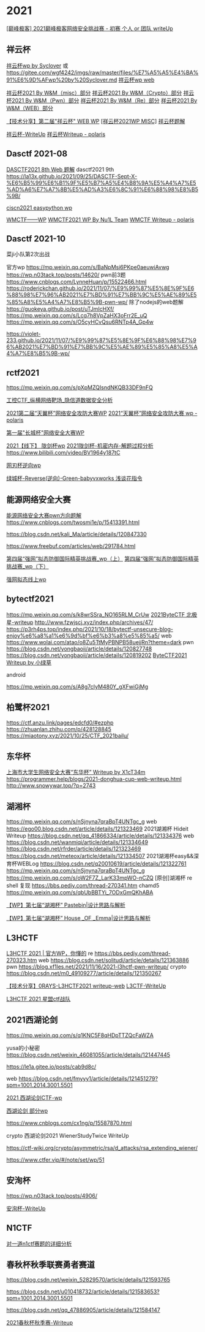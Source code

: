 # 2021

[[巅峰极客] 2021巅峰极客网络安全挑战赛 - 初赛 个人 or 团队 writeUp](https://zhuanlan.zhihu.com/p/395205287)

## 祥云杯

[祥云杯wp by Syclover](https://demo.hedgedoc.org/qX7pVgoATA62BiGeRrbh2Q#note)
或 https://gitee.com/wgf4242/imgs/raw/master/files/%E7%A5%A5%E4%BA%91%E6%9D%AFwp%20by%20Syclover.md
[祥云杯wp web](https://www.wolai.com/atao/rp3TLzUvuKjNNPkcBi5Syo)

[祥云杯2021 By W&M（misc）部分](https://mp.weixin.qq.com/s/NVAljaHH_rrxw1RDghVMcg)
[祥云杯2021 By W&M（Crypto）部分](https://mp.weixin.qq.com/s/UR6YCRyOxkH9jQH0zgdhiw)
[祥云杯2021 By W&M（Pwn）部分](https://mp.weixin.qq.com/s/RJIN9fUE48PWF_yr5jCsqQ)
[祥云杯2021 By W&M（Re）部分](https://mp.weixin.qq.com/s/4gW6dsJ1hl55QLkxVqWIjw)
[祥云杯2021 By W&M（WEB）部分](https://mp.weixin.qq.com/s/miKQzH4AINoGeeWChRuBlw)

[【技术分享】第二届"祥云杯" WEB WP](https://mp.weixin.qq.com/s/y2I_dzxzaJzg_sm6e2nHMg)
[[祥云杯2021WP MISC]](https://mp.weixin.qq.com/s/L8dmBCsU7Y6r0Ne0BoxPwQ)
[祥云杯题解](https://mp.weixin.qq.com/s/_jPCp1U9c6EaGa4S2cx2mQ)

[祥云杯-WriteUp](https://mp.weixin.qq.com/s/EsLeJwmo0ylW_VDmHsW_gw)
[祥云杯Writeup - polaris](https://mp.weixin.qq.com/s/rxXZswVHSvyBbnT3od0wBg)

## Dasctf 2021-08



[DASCTF2021 8th Web 题解](https://www.wolai.com/atao/hf4yLDPzB1rq471j4HMXDe)
dasctf2021 9th https://la13x.github.io/2021/09/25/DASCTF-Sept-X-%E6%B5%99%E6%B1%9F%E5%B7%A5%E4%B8%9A%E5%A4%A7%E5%AD%A6%E7%A7%8B%E5%AD%A3%E6%8C%91%E6%88%98%E8%B5%9B/

[ciscn2021 easypython wp](https://inhann.top/2021/07/22/ciscn2021_easypython/)

[WMCTF——WP](https://mp.weixin.qq.com/s/i_L1NvHiOuKNBeEJMZzZiA)
[WMCTF2021 WP By Nu1L Team](https://mp.weixin.qq.com/s/hfGhYkYmX0MgJUKtLkdBKA)
[WMCTF Writeup - polaris](https://mp.weixin.qq.com/s/PoO_fLZ6_STtRNf40wHvNA)

## Dasctf 2021-10

菜ji小队第2次出战

官方wp https://mp.weixin.qq.com/s/BaNpMsi6PKpe0aeuwiAvwg
https://wp.n03tack.top/posts/14620/
pwn前3题  https://www.cnblogs.com/LynneHuan/p/15522466.html
https://roderickchan.github.io/2021/11/07/%E9%99%87%E5%8E%9F%E6%88%98%E7%96%AB2021%E7%BD%91%E7%BB%9C%E5%AE%89%E5%85%A8%E5%A4%A7%E8%B5%9B-pwn-wp/
除了nodejs的web题解 https://guokeya.github.io/post/uTJmIcHXf/
https://mp.weixin.qq.com/s/Lcq7h8VpZaHX3oFrr2E_uQ
https://mp.weixin.qq.com/s/O5cyHCvQsu6RNTp4A_Gp4w

https://violet-233.github.io/2021/11/07/%E9%99%87%E5%8E%9F%E6%88%98%E7%96%AB2021%E7%BD%91%E7%BB%9C%E5%AE%89%E5%85%A8%E5%A4%A7%E8%B5%9B-wp/

## rctf2021

https://mp.weixin.qq.com/s/pXpMZQIsndNKQB33DF9nFQ

[工控CTF_纵横网络靶场_隐信道数据安全分析](https://mp.weixin.qq.com/s/SkW2YtUa72QuKVEscfqRHg)

[2021第二届“天翼杯”网络安全攻防大赛WP](https://mp.weixin.qq.com/s/TE6KokKr9mpjGtQ9mOe2MQ)
[2021“天翼杯”网络安全攻防大赛 wp - polaris](https://mp.weixin.qq.com/s/rVnVT3_Oz1U66ffZBnIXyw)

[第一届"长城杯"网络安全大赛WP](https://mp.weixin.qq.com/s/CUJDx3x7nXpDYU8UdVOXfQ)

[2021【线下】 陇剑杯wp](https://mp.weixin.qq.com/s/9fopUOhL0Met0lZxV-5S1A)
[2021陇剑杯-机密内存-解题过程分析](https://xz.aliyun.com/t/10284)
https://www.bilibili.com/video/BV1964y187tC


[网刃杯逆向wp](https://mp.weixin.qq.com/s/7FfUaFytAbavl37rlXln_g)

[绿城杯-Reverse(逆向)-Green-babyvxworks 浅谈花指令](https://www.bilibili.com/video/BV1br4y127eM)

## 能源网络安全大赛

[能源网络安全大赛pwn方向题解 ](https://verf1sh.github.io/2021/10/15/%E8%83%BD%E6%BA%90%E7%BD%91%E7%BB%9C%E5%AE%89%E5%85%A8%E5%A4%A7%E8%B5%9Bpwn%E6%96%B9%E5%90%91%E9%A2%98%E8%A7%A3/)
https://www.cnblogs.com/twosmi1e/p/15413391.html

https://blog.csdn.net/kali_Ma/article/details/120847330

https://www.freebuf.com/articles/web/291784.html

[第四届“强网”拟态防御国际精英挑战赛_wp（上）](https://mp.weixin.qq.com/s/xWgZKtQdsQ562EXLGiNDlg)
[第四届“强网”拟态防御国际精英挑战赛_wp（下）](https://mp.weixin.qq.com/s/WLMJEHfy5_38vo0MteYofg)

[强网拟态线上wp](https://mp.weixin.qq.com/s/6XT1R9nvcZ2p5kM9w5ledA)

## bytectf2021

https://mp.weixin.qq.com/s/k8wrSSra_NO165RLM_CrUw
[2021ByteCTF 北极星-writeup](https://mp.weixin.qq.com/s/OPWOKA9a9Ji_8vufV6QFYA)
http://www.fzwjscj.xyz/index.php/archives/47/
https://p3rh4ps.top/index.php/2021/10/18/bytectf-unsecure-blog-enjoy%e6%a8%a1%e6%9d%bf%e6%b3%a8%e5%85%a5/
web
https://www.wolai.com/atao/o8Zu5TtMyPBNPB58uejjRn?theme=dark
pwn
https://blog.csdn.net/yongbaoii/article/details/120827748
https://blog.csdn.net/yongbaoii/article/details/120819202
[ByteCTF2021 Writeup by 小绿草](https://ctf.njupt.edu.cn/720.html)


android

https://mp.weixin.qq.com/s/A8g7cIyM480Y_gXFwiGjMg



## 柏鹭杯2021

https://ctf.anzu.link/pages/edcfd0/#ezphp
https://zhuanlan.zhihu.com/p/428128845
https://miaotony.xyz/2021/10/25/CTF_2021bailu/



## 东华杯

[上海市大学生网络安全大赛“东华杯” Writeup by X1cT34m](https://ctf.njupt.edu.cn/724.html#The_RSA)
https://programmer.help/blogs/2021-donghua-cup-web-writeup.html
http://www.snowywar.top/?p=2743



## 湖湘杯

https://mp.weixin.qq.com/s/nSjnyna7qraBpT4UNTgc_g
web https://ego00.blog.csdn.net/article/details/121323469
2021湖湘杯 Hideit Writeup
https://blog.csdn.net/qq_41866334/article/details/121334376
web https://blog.csdn.net/wanmiqi/article/details/121334649
https://blog.csdn.net/rfrder/article/details/121323469
https://blog.csdn.net/meteox/article/details/121334507
2021湖湘杯easy&&深育杯WEBLog https://blog.csdn.net/q20010619/article/details/121322761
https://mp.weixin.qq.com/s/nSjnyna7qraBpT4UNTgc_g
https://mp.weixin.qq.com/s/oW2F7Z_LarK33mpWO-nCZQ
[原创]湖湘杯 re shell 复现 https://bbs.pediy.com/thread-270341.htm
chamd5 https://mp.weixin.qq.com/s/qbUbBBTYi_7ODxGmQKhABA

[【WP】第七届“湖湘杯” Pastebin|设计思路与解析](https://mp.weixin.qq.com/s/TR0R7YAoUQaVYv5VQmy8MQ)

[【WP】第七届“湖湘杯” House _OF _Emma|设计思路与解析](https://mp.weixin.qq.com/s/HEgzK9L9Dv-vpdNwd81UGg)

## L3HCTF 

[L3HCTF 2021 | 官方WP，你懂的](https://mp.weixin.qq.com/s/BfRXjQbnu5iFb9Cr-LVzew)
re https://bbs.pediy.com/thread-270323.htm
web https://blog.csdn.net/solitudi/article/details/121363886
pwn https://blog.xf1les.net/2021/11/16/2021-l3hctf-pwn-writeup/
crypto https://blog.csdn.net/m0_49109277/article/details/121350267

[【技术分享】0RAYS-L3HCTF2021 writeup-web](https://mp.weixin.qq.com/s/L0_8coTfLq268aO6edQCMQ)
[L3CTF-WriteUp](https://mp.weixin.qq.com/s/UvUNyZuK0kAcfyto06Xx4g)

[L3HCTF 2021 星盟ctf战队](https://mp.weixin.qq.com/s/RVGg0zW6mFBImZpvyMDwvw)



## 2021西湖论剑

https://mp.weixin.qq.com/s/q1KNC5F8qHDpTTZQcFaWZA

yusa的小秘密  https://blog.csdn.net/weixin_46081055/article/details/121447445

https://le1a.gitee.io/posts/cab9d8c/

web https://blog.csdn.net/fmyyy1/article/details/121451279?spm=1001.2014.3001.5501

[2021 西湖论剑CTF-wp](https://mp.weixin.qq.com/s/TR8FJ8ObZR3puQlZ9gIZOw)

[西湖论剑 部分wp](https://mp.weixin.qq.com/s/S_t02JOYnSg2ZB71WlhErA)

https://www.cnblogs.com/cx1ng/p/15587870.html

crypto 西湖论剑2021 WienerStudyTwice WriteUp

https://ctf-wiki.org/crypto/asymmetric/rsa/d_attacks/rsa_extending_wiener/

https://www.ctfer.vip/#/note/set/wp/51

## 安洵杯

https://wp.n03tack.top/posts/4906/

[安洵杯-WriteUp](https://mp.weixin.qq.com/s/vC2bgJlYfA8wzXcmQFynlA)

## N1CTF

[对一道n1ctf赛题的详细分析](https://mp.weixin.qq.com/s/48p4pKR8RxQuYRDlIpIH9Q)

## 春秋杯秋季联赛勇者赛道



https://blog.csdn.net/weixin_52829570/article/details/121593765

https://blog.csdn.net/u010418732/article/details/121583653?spm=1001.2014.3001.5501

https://blog.csdn.net/qq_47886905/article/details/121584147

[2021春秋杯秋季赛-Writeup](https://mp.weixin.qq.com/s/9fSrQbSdhykkzoiEYGovJQ)